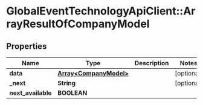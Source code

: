 # GlobalEventTechnologyApiClient::ArrayResultOfCompanyModel

## Properties
Name | Type | Description | Notes
------------ | ------------- | ------------- | -------------
**data** | [**Array&lt;CompanyModel&gt;**](CompanyModel.md) |  | [optional] 
**_next** | **String** |  | [optional] 
**next_available** | **BOOLEAN** |  | 

